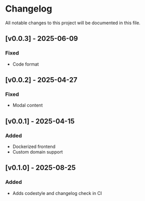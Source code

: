 # Changelog

All notable changes to this project will be documented in this file.

## [v0.0.3] - 2025-06-09

### Fixed

- Code format

## [v0.0.2] - 2025-04-27

### Fixed

- Modal content

## [v0.0.1] - 2025-04-15

### Added

- Dockerized frontend
- Custom domain support

## [v0.1.0] - 2025-08-25

### Added

- Adds codestyle and changelog check in CI
